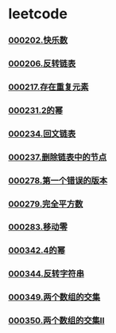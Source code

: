 # leetcode


### []()
### [000202.快乐数](https://github.com/vjudge/leetcode/tree/master/000201-000400/000202.快乐数)
### []()
### [000206.反转链表](https://github.com/vjudge/leetcode/tree/master/000201-000400/000206.反转链表)
### []()
### [000217.存在重复元素](https://github.com/vjudge/leetcode/tree/master/000201-000400/000217.存在重复元素)
### []()
### [000231.2的幂](https://github.com/vjudge/leetcode/tree/master/000201-000400/000231.2的幂)
### []()
### []()
### [000234.回文链表](https://github.com/vjudge/leetcode/tree/master/000201-000400/000234.回文链表)
### []()
### [000237.删除链表中的节点](https://github.com/vjudge/leetcode/tree/master/000201-000400/000237.删除链表中的节点)
### []()
### [000278.第一个错误的版本](https://github.com/vjudge/leetcode/tree/master/000201-000400/000278.第一个错误的版本)
### [000279.完全平方数](https://github.com/vjudge/leetcode/tree/master/000201-000400/000279.完全平方数)
### []()
### [000283.移动零](https://github.com/vjudge/leetcode/tree/master/000201-000400/000283.移动零)
### []()
### [000342.4的幂](https://github.com/vjudge/leetcode/tree/master/000201-000400/000342.4的幂)
### []()
### [000344.反转字符串](https://github.com/vjudge/leetcode/tree/master/000201-000400/000344.反转字符串)
### []()
### [000349.两个数组的交集](https://github.com/vjudge/leetcode/tree/master/000201-000400/000349.两个数组的交集)
### [000350.两个数组的交集II](https://github.com/vjudge/leetcode/tree/master/000201-000400/000350.两个数组的交集II)
### []()
